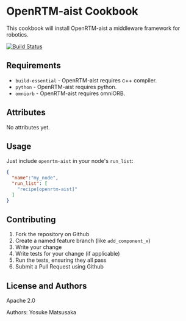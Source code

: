 OpenRTM-aist Cookbook
=====================

This cookbook will install OpenRTM-aist a middleware framework for
robotics.

[![Build Status](http://ci.devrt.tk/job/chef-openrtm-aist/badge/icon)](http://ci.devrt.tk/job/chef-openrtm-aist/)

Requirements
------------

- `build-essential` - OpenRTM-aist requires c++ compiler.
- `python` - OpenRTM-aist requires python.
- `omniorb` - OpenRTM-aist requires omniORB.

Attributes
----------

No attributes yet.

Usage
-----

Just include `openrtm-aist` in your node's `run_list`:

```json
{
  "name":"my_node",
  "run_list": [
    "recipe[openrtm-aist]"
  ]
}
```

Contributing
------------

1. Fork the repository on Github
2. Create a named feature branch (like `add_component_x`)
3. Write your change
4. Write tests for your change (if applicable)
5. Run the tests, ensuring they all pass
6. Submit a Pull Request using Github

License and Authors
-------------------

Apache 2.0

Authors: Yosuke Matsusaka
